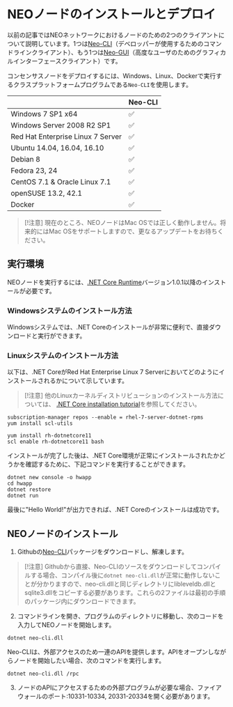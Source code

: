 # NEOノードのインストールとデプロイ

以前の記事ではNEOネットワークにおけるノードのための2つのクライアントについて説明しています。1つは[Neo-CLI](https://github.com/neo-project/neo-cli/releases)（デベロッパーが使用するためのコマンドラインクライアント）、もう1つは[Neo-GUI](https://github.com/neo-project/neo-gui/releases)（高度なユーザのためのグラフィカルインターフェースクライアント）です。

コンセンサスノードをデプロイするには、Windows、Linux、Dockerで実行するクラスプラットフォームプログラムである`Neo-CLI`を使用します。

|                                   | Neo-CLI |
| --------------------------------- | ----------------- |
| Windows 7 SP1 x64                 | ✅                 |
| Windows Server 2008 R2 SP1        | ✅                 |
| Red Hat Enterprise Linux 7 Server | ✅                 |
| Ubuntu 14.04, 16.04, 16.10        | ✅                 |
| Debian 8                          | ✅                 |
| Fedora 23, 24                     | ✅                 |
| CentOS 7.1 & Oracle Linux 7.1     | ✅                 |
| openSUSE 13.2, 42.1               | ✅                 |
| Docker                            | ✅                 |

> [!注意]
> 現在のところ、NEOノードはMac OSでは正しく動作しません。将来的にはMac OSをサポートしますので、更なるアップデートをお待ちください。

## 実行環境

NEOノードを実行するには、[.NET Core Runtime](https://www.microsoft.com/net/download/core#/runtime)バージョン1.0.1以降のインストールが必要です。

### Windowsシステムのインストール方法

Windowsシステムでは、.NET Coreのインストールが非常に便利で、直接ダウンロードと実行ができます。

### Linuxシステムのインストール方法

以下は、.NET CoreがRed Hat Enterprise Linux 7 Serverにおいてどのようにインストールされるかについて示しています。

> [!注意]
> 他のLinuxカーネルディストリビューションのインストール方法については、 [.NET Core installation tutorial](https://www.snetnet/core#linuxredhat)を参照してください。


```
subscription-manager repos --enable = rhel-7-server-dotnet-rpms
yum install scl-utils
```

```
yum install rh-dotnetcore11
scl enable rh-dotnetcore11 bash
```

インストールが完了した後は、.NET Core環境が正常にインストールされたかどうかを確認するために、下記コマンドを実行することができます。

```
dotnet new console -o hwapp
cd hwapp
dotnet restore
dotnet run
```

最後に"Hello World!"が出力できれば、.NET Coreのインストールは成功です。


## NEOノードのインストール

1. Githubの[Neo-CLI](https://github.com/neo-project/neo-cli/releases)パッケージをダウンロードし、解凍します。

> [!注意]
> Githubから直接、Neo-CLIのソースをダウンロードしてコンパイルする場合、コンパイル後に`dotnet neo-cli.dll`が正常に動作しないことが分かりますので、neo-cli.dllと同じディレクトリにlibleveldb.dllとsqlite3.dllをコピーする必要があります。これらの2ファイルは最初の手順のパッケージ内にダウンロードできます。

2. コマンドラインを開き、プログラムのディレクトリに移動し、次のコードを入力してNEOノードを開始します。

```
dotnet neo-cli.dll
```

Neo-CLIは、外部アクセスのため一連のAPIを提供します。APIをオープンしながらノードを開始したい場合、次のコマンドを実行します。
```
dotnet neo-cli.dll /rpc
```
3. ノードのAPIにアクセスするための外部プログラムが必要な場合、ファイアウォールのポート:10331-10334, 20331-20334を開く必要があります。
